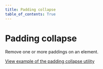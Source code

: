 ```yaml
---
title: Padding collapse
table_of_contents: True
---
```


# Padding collapse

Remove one or more paddings on an element.

<a href="https://vanilla-framework.github.io/vanilla-framework/examples/utilities/padding-collapse/"
    class="js-example">
    View example of the padding collapse utility
</a>
